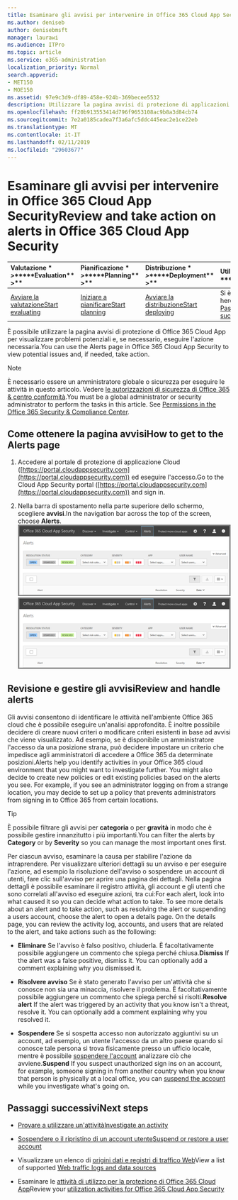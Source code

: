 ```yaml
---
title: Esaminare gli avvisi per intervenire in Office 365 Cloud App Security
ms.author: deniseb
author: denisebmsft
manager: laurawi
ms.audience: ITPro
ms.topic: article
ms.service: o365-administration
localization_priority: Normal
search.appverid:
- MET150
- MOE150
ms.assetid: 97e9c3d9-df89-458e-924b-369becee5532
description: Utilizzare la pagina avvisi di protezione di applicazioni di Office 365 Cloud per visualizzare i potenziali problemi ed eseguire azioni. È possibile ignorare o risolvere gli avvisi e se necessario, sospendere un account utente.
ms.openlocfilehash: ff20b913553414d796f9653108ac9b8a3d84cb74
ms.sourcegitcommit: 7e2a0185cadea7f3a6afc5ddc445eac2e1ce22eb
ms.translationtype: MT
ms.contentlocale: it-IT
ms.lasthandoff: 02/11/2019
ms.locfileid: "29603677"
---
```

# <a name="review-and-take-action-on-alerts-in-office-365-cloud-app-security"></a><span data-ttu-id="1777d-104">Esaminare gli avvisi per intervenire in Office 365 Cloud App Security</span><span class="sxs-lookup"><span data-stu-id="1777d-104">Review and take action on alerts in Office 365 Cloud App Security</span></span>
  
|<span data-ttu-id="1777d-105">Valutazione \* *\>*\*</span><span class="sxs-lookup"><span data-stu-id="1777d-105">\*\*\*\*Evaluation\*\* \>\*\*</span></span>|<span data-ttu-id="1777d-106">Pianificazione \* *\>*\*</span><span class="sxs-lookup"><span data-stu-id="1777d-106">\*\*\*\*Planning\*\* \>\*\*</span></span>|<span data-ttu-id="1777d-107">Distribuzione \* *\>*\*</span><span class="sxs-lookup"><span data-stu-id="1777d-107">\*\*\*\*Deployment\*\* \>\*\*</span></span>|<span data-ttu-id="1777d-108">Utilizzo \* \* \*</span><span class="sxs-lookup"><span data-stu-id="1777d-108">\*\*\*\*Utilization\*\*\*\*</span></span>|
|:-----|:-----|:-----|:-----|
|[<span data-ttu-id="1777d-109">Avviare la valutazione</span><span class="sxs-lookup"><span data-stu-id="1777d-109">Start evaluating</span></span>](office-365-cas-overview.md) <br/> |[<span data-ttu-id="1777d-110">Iniziare a pianificare</span><span class="sxs-lookup"><span data-stu-id="1777d-110">Start planning</span></span>](get-ready-for-office-365-cas.md) <br/> |[<span data-ttu-id="1777d-111">Avviare la distribuzione</span><span class="sxs-lookup"><span data-stu-id="1777d-111">Start deploying</span></span>](turn-on-office-365-cas.md) <br/> |<span data-ttu-id="1777d-112">Si è seguito!</span><span class="sxs-lookup"><span data-stu-id="1777d-112">You are here!</span></span>  <br/> [<span data-ttu-id="1777d-113">Passaggi successivi</span><span class="sxs-lookup"><span data-stu-id="1777d-113">Next steps</span></span>](#next-steps) <br/> |
   
<span data-ttu-id="1777d-114">È possibile utilizzare la pagina avvisi di protezione di Office 365 Cloud App per visualizzare problemi potenziali e, se necessario, eseguire l'azione necessaria.</span><span class="sxs-lookup"><span data-stu-id="1777d-114">You can use the Alerts page in Office 365 Cloud App Security to view potential issues and, if needed, take action.</span></span>
  
> [!NOTE]
> <span data-ttu-id="1777d-p102">È necessario essere un amministratore globale o sicurezza per eseguire le attività in questo articolo. Vedere [le autorizzazioni di sicurezza di Office 365 &amp; centro conformità](permissions-in-the-security-and-compliance-center.md).</span><span class="sxs-lookup"><span data-stu-id="1777d-p102">You must be a global administrator or security administrator to perform the tasks in this article. See [Permissions in the Office 365 Security &amp; Compliance Center](permissions-in-the-security-and-compliance-center.md).</span></span> 
  
## <a name="how-to-get-to-the-alerts-page"></a><span data-ttu-id="1777d-117">Come ottenere la pagina avvisi</span><span class="sxs-lookup"><span data-stu-id="1777d-117">How to get to the Alerts page</span></span>

1. <span data-ttu-id="1777d-118">Accedere al portale di protezione di applicazione Cloud ([https://portal.cloudappsecurity.com](https://portal.cloudappsecurity.com)) ed eseguire l'accesso.</span><span class="sxs-lookup"><span data-stu-id="1777d-118">Go to the Cloud App Security portal ([https://portal.cloudappsecurity.com](https://portal.cloudappsecurity.com)) and sign in.</span></span>
  
2. <span data-ttu-id="1777d-119">Nella barra di spostamento nella parte superiore dello schermo, scegliere **avvisi**.</span><span class="sxs-lookup"><span data-stu-id="1777d-119">In the navigation bar across the top of the screen, choose **Alerts**.</span></span><br/><span data-ttu-id="1777d-120">![Nella pagina avvisi, è possibile visualizzare gli avvisi sono state attivate e le azioni eseguite.](media/3b53d4c9-4b13-435d-8547-8c0f9ae6b914.png)</span><span class="sxs-lookup"><span data-stu-id="1777d-120">![On the Alerts page, you can see alerts that were triggered and any actions taken.](media/3b53d4c9-4b13-435d-8547-8c0f9ae6b914.png)</span></span>
  
## <a name="review-and-handle-alerts"></a><span data-ttu-id="1777d-121">Revisione e gestire gli avvisi</span><span class="sxs-lookup"><span data-stu-id="1777d-121">Review and handle alerts</span></span>

<span data-ttu-id="1777d-p103">Gli avvisi consentono di identificare le attività nell'ambiente Office 365 cloud che è possibile eseguire un'analisi approfondita. È inoltre possibile decidere di creare nuovi criteri o modificare criteri esistenti in base ad avvisi che viene visualizzato. Ad esempio, se è disponibile un amministratore l'accesso da una posizione strana, può decidere impostare un criterio che impedisce agli amministratori di accedere a Office 365 da determinate posizioni.</span><span class="sxs-lookup"><span data-stu-id="1777d-p103">Alerts help you identify activities in your Office 365 cloud environment that you might want to investigate further. You might also decide to create new policies or edit existing policies based on the alerts you see. For example, if you see an administrator logging on from a strange location, you may decide to set up a policy that prevents administrators from signing in to Office 365 from certain locations.</span></span>
  
> [!TIP]
> <span data-ttu-id="1777d-125">È possibile filtrare gli avvisi per **categoria** o per **gravità** in modo che è possibile gestire innanzitutto i più importanti.</span><span class="sxs-lookup"><span data-stu-id="1777d-125">You can filter the alerts by **Category** or by **Severity** so you can manage the most important ones first.</span></span> 
  
<span data-ttu-id="1777d-p104">Per ciascun avviso, esaminare la causa per stabilire l'azione da intraprendere. Per visualizzare ulteriori dettagli su un avviso e per eseguire l'azione, ad esempio la risoluzione dell'avviso o sospendere un account di utenti, fare clic sull'avviso per aprire una pagina dei dettagli. Nella pagina dettagli è possibile esaminare il registro attività, gli account e gli utenti che sono correlati all'avviso ed eseguire azioni, tra cui:</span><span class="sxs-lookup"><span data-stu-id="1777d-p104">For each alert, look into what caused it so you can decide what action to take. To see more details about an alert and to take action, such as resolving the alert or suspending a users account, choose the alert to open a details page. On the details page, you can review the activity log, accounts, and users that are related to the alert, and take actions such as the following:</span></span>
  
- <span data-ttu-id="1777d-p105">**Eliminare** Se l'avviso è falso positivo, chiuderla. È facoltativamente possibile aggiungere un commento che spiega perché chiusa.</span><span class="sxs-lookup"><span data-stu-id="1777d-p105">**Dismiss** If the alert was a false positive, dismiss it. You can optionally add a comment explaining why you dismissed it.</span></span> 
    
- <span data-ttu-id="1777d-p106">**Risolvere avviso** Se è stato generato l'avviso per un'attività che si conosce non sia una minaccia, risolvere il problema. È facoltativamente possibile aggiungere un commento che spiega perché si risolti.</span><span class="sxs-lookup"><span data-stu-id="1777d-p106">**Resolve alert** If the alert was triggered by an activity that you know isn't a threat, resolve it. You can optionally add a comment explaining why you resolved it.</span></span> 
    
- <span data-ttu-id="1777d-133">**Sospendere** Se si sospetta accesso non autorizzato aggiuntivi su un account, ad esempio, un utente l'accesso da un altro paese quando si conosce tale persona si trova fisicamente presso un ufficio locale, mentre è possibile [sospendere l'account](suspend-or-restore-an-account-in-ocas.md) analizzare ciò che avviene.</span><span class="sxs-lookup"><span data-stu-id="1777d-133">**Suspend** If you suspect unauthorized sign ins on an account, for example, someone signing in from another country when you know that person is physically at a local office, you can [suspend the account](suspend-or-restore-an-account-in-ocas.md) while you investigate what's going on.</span></span> 
    
## <a name="next-steps"></a><span data-ttu-id="1777d-134">Passaggi successivi</span><span class="sxs-lookup"><span data-stu-id="1777d-134">Next steps</span></span>

- [<span data-ttu-id="1777d-135">Provare a utilizzare un'attività</span><span class="sxs-lookup"><span data-stu-id="1777d-135">Investigate an activity</span></span>](investigate-an-activity-in-office-365-cas.md)
    
- [<span data-ttu-id="1777d-136">Sospendere o il ripristino di un account utente</span><span class="sxs-lookup"><span data-stu-id="1777d-136">Suspend or restore a user account</span></span>](suspend-or-restore-an-account-in-ocas.md)
    
- <span data-ttu-id="1777d-137">Visualizzare un elenco di [origini dati e registri di traffico Web](web-traffic-logs-and-data-sources-for-ocas.md)</span><span class="sxs-lookup"><span data-stu-id="1777d-137">View a list of supported [Web traffic logs and data sources](web-traffic-logs-and-data-sources-for-ocas.md)</span></span>
    
- <span data-ttu-id="1777d-138">Esaminare le [attività di utilizzo per la protezione di Office 365 Cloud App](utilization-activities-for-ocas.md)</span><span class="sxs-lookup"><span data-stu-id="1777d-138">Review your [utilization activities for Office 365 Cloud App Security](utilization-activities-for-ocas.md)</span></span>
    

